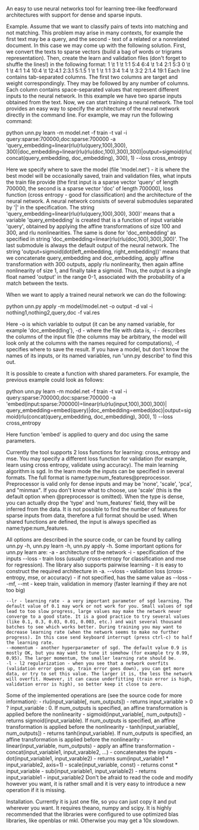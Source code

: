An easy to use neural networks tool for learning tree-like feedforward architectures with support for dense and sparse inputs.

Example.
Assume that we want to classify pairs of texts into matching and not matching. This problem may arise in many contexts, for example the first text may be a query, and the second - text of a related or a nonrelated document. In this case we may come up with the following solution. First, we convert the texts to sparse vectors (build a bag of words or trigrams representation). Then, create the learn and validation files (don't forget to shuffle the lines!) in the following format:
1 \t 1 \t 1:1 5:4 6:4 \t 1:4 2:1 5:3
0 \t 1 \t 4:1 1:4 10:4 \t 12:4.1 2:3.1 5:1.5
1 \t 1 \t 1:1 3:4 1:4 \t 3:2 2:1.4 19:1
Each line contains tab-separated columns. The first two columns are target and weight correspondingly. They may be followed by any number of columns. Each column contains space-separated values that represent different inputs to the neural network. In this example we have two sparse inputs obtained from the text.
Now, we can start training a neural network. The tool provides an easy way to specify the architecture of the neural network directly in the command line. For example, we may run the following command:

python unn.py learn -m model.net -f train -t val -i query:sparse:700000,doc:sparse:700000 -a 'query_embedding=linear(rlu(rlu(query,100),300), 300)|doc_embedding=linear(rlu(rlu(doc,100),300),300)|output=sigmoid(rlu(concat(query_embedding, doc_embedding), 300), 1) --loss cross_entropy

Here we specify where to save the model (file 'model.net') - it is where the best model will be occasionally saved, train and validation files, what inputs the train file provide (the first input is a sparse vector 'query' of length 700000, the second is a sparse vector 'doc' of length 700000), loss function (cross entropy - good for classification) and the architecture of the neural network. A neural network consists of several submodules separated by '|' in the specification. The string 'query_embedding=linear(rlu(rlu(query,100),300), 300)' means that a variable 'query_embedding' is created that is a function of input variable 'query', obtained by applying the affine transformations of size 100 and 300, and rlu nonlinearities. The same is done for 'doc_embedding' as specified in string 'doc_embedding=linear(rlu(rlu(doc,100),300),300)'. The last submodule is always the default output of the neural network. The string 'output=sigmoid(dot(left_embedding, right_embedding))' means that we concatenate query_embedding and doc_embedding, apply affine transformation with 300 outputs, apply rlu nonlinearity, then again affine nonlinearity of size 1, and finally take a sigmoid. Thus, the output is a single float named 'output' in the range 0-1, associated with the probability of a match between the texts.

When we want to apply a trained neural network we can do the following:

python unn.py apply -m model/model.net -o output -d val -i nothing1,nothing2,query,doc -f val.res

Here -o is which variable to output (it can be any named variable, for example 'doc_embedding'), -d - where the file with data is, -i - describes the columns of the input file (the columns may be arbitrary, the model will look only at the columns with the names required for computations), -f specifies where to save the result. If you have a model, but don't know the names of its inputs, or its named variables, run 'unn.py describe' to find this out.

It is possible to create a function with shared parameters. For example, the previous example could look as follows:

python unn.py learn -m model.net -f train -t val -i query:sparse:700000,doc:sparse:700000 -a 'embed(input:sparse:700000)=linear(rlu(rlu(input,100),300),300)| query_embedding=embed(query)|doc_embedding=embed(doc)|output=sigmoid(rlu(concat(query_embedding, doc_embedding), 300), 1) --loss cross_entropy

Here function 'embed' is applied to query and doc using the same parameters.

Currently the tool supports 2 loss functions for learning: cross_entropy and mse. You may specify a different loss function for validation (for example, learn using cross entropy, validate using accuracy). The main learning algorithm is sgd. In the learn mode the inputs can be specified in several formats. The full format is name:type:num_features@preprocessor. Preprocessor is valid only for dense inputs and may be 'none', 'scale', 'pca', and "minmax". If you don't know what to choose, use 'scale' (this is the default option when @preprocessor is omitted). When the type is dense, you can actually drop the 'type' and 'num_features' field, they will be inferred from the data. It is not possible to find the number of features for sparse inputs from data, therefore a full format should be used. When shared functions are defined, the input is always specified as name:type:num_features.

All options are described in the source code, or can be found by calling unn.py -h, unn.py learn -h, unn.py apply -h. Some important options for unn.py learn are:
    -a - architecture of the network
    -i - specification of the inputs
    --loss - train loss (usually cross-entropy for classification and mse for regression). The library also supports pairwise learning - it is easy to construct the required architecture in -a.
    --vloss - validation loss (cross-entropy, mse, or accuracy) - if not specified, has the same value as --loss
    --mf, --mt - keep train, validation in memory (faster learning if they are not too big)

    --lr - learning rate - a very important parameter of sgd learning. The default value of 0.1 may work or not work for you. Small values of sgd lead to too slow progress, large values may make the network never converge to a good state. It is a good practice to try several values (like 0.1, 0.3, 0.03, 0.01, 0.003, etc.) and wait several thousand batches to see which works better. During training you may want to decrease learning rate (when the network seems to make no further progress). In this case send keyboard interrupt (press ctrl-c) to half the learning rate.
    --momentum - another hyperparameter of sgd. The default value 0.9 is mostly OK, but you may want to tune it somehow (for example try 0.99, 0.95). The larger momentum, the smaller learning rate should be.
    -l - l2 regularization - when you see that a network overfits (validation error goes up, train error goes down), you can get more data, or try to set this value. The larger it is, the less the network will overfit. However, it can cause underfitting (train error is high, validation error is high), so better keep it close to zero.

Some of the implemented operations are (see the source code for more information):
    - rlu(input_variable[, num_outputs]) - returns input_variable > 0 ? input_variable : 0. If num_outputs is specified, an affine transformation is applied before the nonlinearity
    - sigmoid(input_variable[, num_outputs]) - returns sigmoid(input_variable). If num_outputs is specified, an affine transformation is applied before the nonlinearity
    - tanh(input_variable[, num_outputs]) - returns tanh(input_variable). If num_outputs is specified, an affine transformation is applied before the nonlinearity
    - linear(input_variable, num_outputs) - apply an affine transformation
    - concat(input_variable1, input_varable2, ...) - concatenates the inputs
    - dot(input_variable1, input_varable2) - returns sum(input_variable1 * input_variable2, axis=1)
    - scale(input_variable, const) - returns const * input_variable
    - sub(input_variable1, input_variable2) - returns input_variable1 - input_variable2
Don't be afraid to read the code and modify however you want, it is rather small and it is very easy to introduce a new operation if it is missing.

Installation.
Currently it is just one file, so you can just copy it and put wherever you want. It requires theano, numpy and scipy. It is highly recommended that the libraries were configured to use optimized blas libraries, like openblas or mkl. Otherwise you may get a 10x slowdown.
